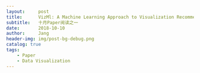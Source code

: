 ```yaml
---
layout:     post
title:      VizMl: A Machine Learning Approach to Visualization Recommendation
subtitle:   十月Paper阅读之一
date:       2018-10-10
author:     Jang
header-img: img/post-bg-debug.png
catalog: true
tags:
    - Paper
    - Data Visualization
---
```



